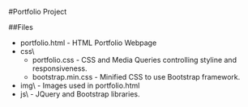 #Portfolio Project

##Files
* portfolio.html - HTML Portfolio Webpage <br>
* css\
  * portfolio.css - CSS and Media Queries controlling styline and responsiveness.
  * bootstrap.min.css - Minified CSS to use Bootstrap framework.
* img\ - Images used in portfolio.html
* js\ - JQuery and Bootstrap libraries.
